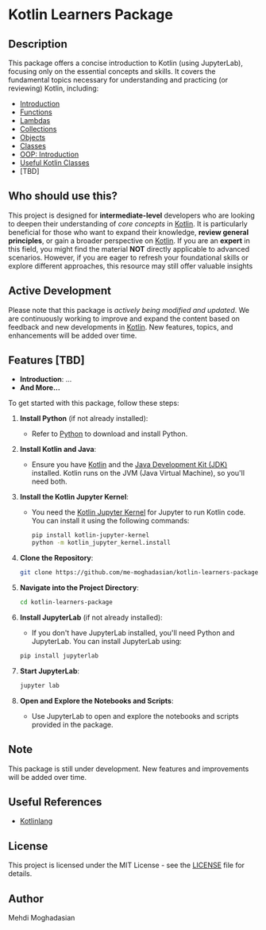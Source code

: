 # Kotlin Learners Package

## Description

This package offers a concise introduction to Kotlin (using JupyterLab), focusing only on the essential concepts and skills. It covers the fundamental topics necessary for understanding and practicing (or reviewing) Kotlin, including:

- [Introduction](01-intro.ipynb)
- [Functions](02-functions.ipynb)
- [Lambdas](03-lambdas.ipynb)
- [Collections](04-collections.ipynb)
- [Objects](05-objects.ipynb)
- [Classes](06-classes.ipynb)
- [OOP: Introduction](07-oop-intro.ipynb)
- [Useful Kotlin Classes](08-useful-classes.ipynb)
- [TBD]



## Who should use this?

This project is designed for **intermediate-level** developers who are looking to deepen their understanding of *core concepts* in [Kotlin](https://kotlinlang.org/). It is particularly beneficial for those who want to expand their knowledge, **review general principles**, or gain a broader perspective on [Kotlin](https://kotlinlang.org/). If you are an **expert** in this field, you might find the material **NOT** directly applicable to advanced scenarios. However, if you are eager to refresh your foundational skills or explore different approaches, this resource may still offer valuable insights

## Active Development

Please note that this package is *actively being modified and updated*. We are continuously working to improve and expand the content based on feedback and new developments in [Kotlin](https://kotlinlang.org/). New features, topics, and enhancements will be added over time.

## Features [TBD]

- **Introduction**: ...
- **And More...**

To get started with this package, follow these steps:

1. **Install Python** (if not already installed):
   - Refer to [Python](https://www.python.org/downloads/) to download and install Python.
      
2. **Install Kotlin and Java**:
   - Ensure you have [Kotlin](https://kotlinlang.org/docs/command-line.html) and the [Java Development Kit (JDK)](https://www.oracle.com/java/technologies/javase-jdk11-downloads.html) installed. Kotlin runs on the JVM (Java Virtual Machine), so you'll need both.

3. **Install the Kotlin Jupyter Kernel**:
   - You need the [Kotlin Jupyter Kernel](https://github.com/Kotlin/kotlin-jupyter) for Jupyter to run Kotlin code. You can install it using the following commands:
     ```bash
     pip install kotlin-jupyter-kernel
     python -m kotlin_jupyter_kernel.install
     ```

4. **Clone the Repository**:
    ```bash
    git clone https://github.com/me-moghadasian/kotlin-learners-package.git
    ```

5. **Navigate into the Project Directory**:
    ```bash
    cd kotlin-learners-package
    ```

6. **Install JupyterLab** (if not already installed):
   - If you don't have JupyterLab installed, you'll need Python and JupyterLab. You can install JupyterLab using:
    ```bash
    pip install jupyterlab
    ```

7. **Start JupyterLab**:
    ```bash
    jupyter lab
    ```

8. **Open and Explore the Notebooks and Scripts**:
   - Use JupyterLab to open and explore the notebooks and scripts provided in the package.

## Note

This package is still under development. New features and improvements will be added over time.

## Useful References

 - [Kotlinlang](https://kotlinlang.org/docs/home.html)

## License

This project is licensed under the MIT License - see the [LICENSE](LICENSE) file for details.

## Author

Mehdi Moghadasian
